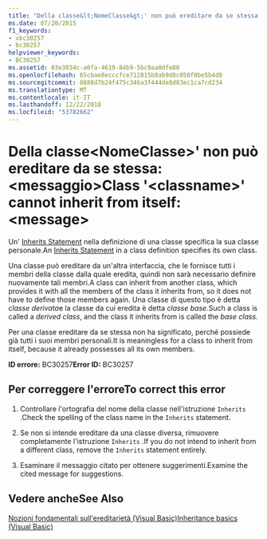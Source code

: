 ```yaml
---
title: "Della classe&lt;NomeClasse&gt;' non può ereditare da se stessa: &lt;messaggio&gt;"
ms.date: 07/20/2015
f1_keywords:
- vbc30257
- bc30257
helpviewer_keywords:
- BC30257
ms.assetid: 03e3034c-a0fa-4619-84b9-5bc9aa0dfe80
ms.openlocfilehash: 65cbae8ecccfce712815b0ab9d8c050f0be5b4d8
ms.sourcegitcommit: 0888d7b24f475c346a3f444de8d83ec1ca7cd234
ms.translationtype: MT
ms.contentlocale: it-IT
ms.lasthandoff: 12/22/2018
ms.locfileid: "53782662"
---
```

# <a name="class-ltclassnamegt-cannot-inherit-from-itself-ltmessagegt"></a><span data-ttu-id="725cb-102">Della classe&lt;NomeClasse&gt;' non può ereditare da se stessa: &lt;messaggio&gt;</span><span class="sxs-lookup"><span data-stu-id="725cb-102">Class '&lt;classname&gt;' cannot inherit from itself: &lt;message&gt;</span></span>
<span data-ttu-id="725cb-103">Un' [Inherits Statement](../../visual-basic/language-reference/statements/inherits-statement.md) nella definizione di una classe specifica la sua classe personale.</span><span class="sxs-lookup"><span data-stu-id="725cb-103">An [Inherits Statement](../../visual-basic/language-reference/statements/inherits-statement.md) in a class definition specifies its own class.</span></span>  
  
 <span data-ttu-id="725cb-104">Una classe può ereditare da un'altra interfaccia, che le fornisce tutti i membri della classe dalla quale eredita, quindi non sarà necessario definire nuovamente tali membri.</span><span class="sxs-lookup"><span data-stu-id="725cb-104">A class can inherit from another class, which provides it with all the members of the class it inherits from, so it does not have to define those members again.</span></span> <span data-ttu-id="725cb-105">Una classe di questo tipo è detta *classe derivata*e la classe da cui eredita è detta *classe base*.</span><span class="sxs-lookup"><span data-stu-id="725cb-105">Such a class is called a *derived class*, and the class it inherits from is called the *base class*.</span></span>  
  
 <span data-ttu-id="725cb-106">Per una classe ereditare da se stessa non ha significato, perché possiede già tutti i suoi membri personali.</span><span class="sxs-lookup"><span data-stu-id="725cb-106">It is meaningless for a class to inherit from itself, because it already possesses all its own members.</span></span>  
  
 <span data-ttu-id="725cb-107">**ID errore:** BC30257</span><span class="sxs-lookup"><span data-stu-id="725cb-107">**Error ID:** BC30257</span></span>  
  
## <a name="to-correct-this-error"></a><span data-ttu-id="725cb-108">Per correggere l'errore</span><span class="sxs-lookup"><span data-stu-id="725cb-108">To correct this error</span></span>  
  
1.  <span data-ttu-id="725cb-109">Controllare l'ortografia del nome della classe nell'istruzione `Inherits` .</span><span class="sxs-lookup"><span data-stu-id="725cb-109">Check the spelling of the class name in the `Inherits` statement.</span></span>  
  
2.  <span data-ttu-id="725cb-110">Se non si intende ereditare da una classe diversa, rimuovere completamente l'istruzione `Inherits` .</span><span class="sxs-lookup"><span data-stu-id="725cb-110">If you do not intend to inherit from a different class, remove the `Inherits` statement entirely.</span></span>  
  
3.  <span data-ttu-id="725cb-111">Esaminare il messaggio citato per ottenere suggerimenti.</span><span class="sxs-lookup"><span data-stu-id="725cb-111">Examine the cited message for suggestions.</span></span>  
  
## <a name="see-also"></a><span data-ttu-id="725cb-112">Vedere anche</span><span class="sxs-lookup"><span data-stu-id="725cb-112">See Also</span></span>  
 [<span data-ttu-id="725cb-113">Nozioni fondamentali sull'ereditarietà (Visual Basic)</span><span class="sxs-lookup"><span data-stu-id="725cb-113">Inheritance basics (Visual Basic)</span></span>](~/docs/visual-basic/programming-guide/language-features/objects-and-classes/inheritance-basics.md)  
 

